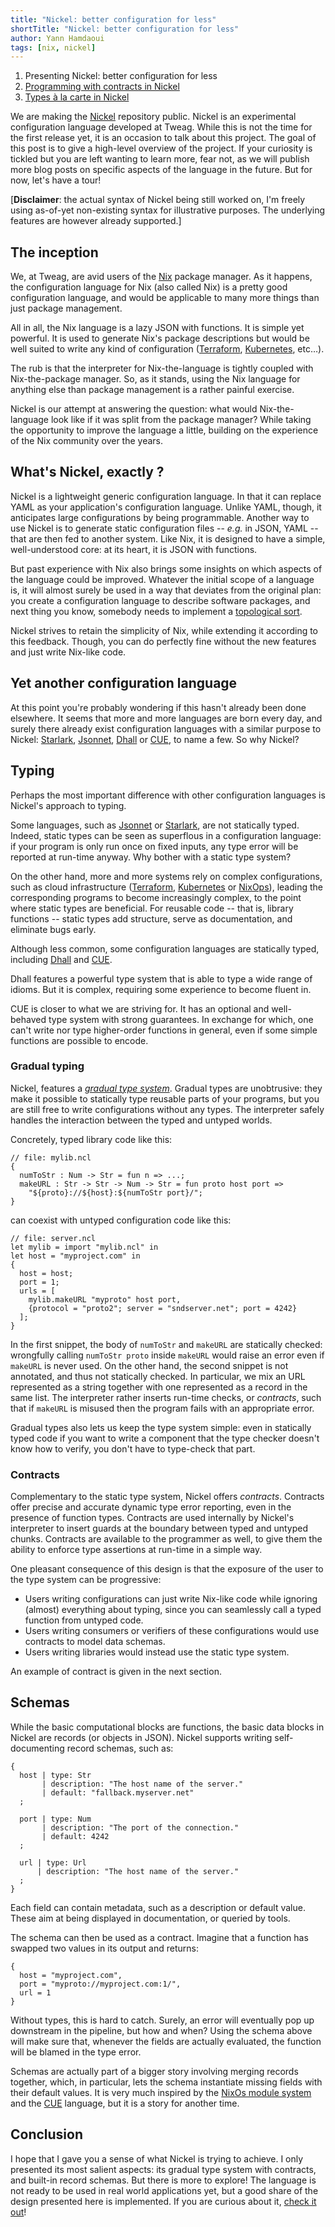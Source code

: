 ```yaml
---
title: "Nickel: better configuration for less"
shortTitle: "Nickel: better configuration for less"
author: Yann Hamdaoui
tags: [nix, nickel]
---
```


1. Presenting Nickel: better configuration for less
2. [Programming with contracts in Nickel][nickel-contracts]
3. [Types à la carte in Nickel][nickel-gradual-typing]

We are making the [Nickel][nickel] repository public. Nickel is an experimental configuration
language developed at Tweag. While this is not the time for the first
release yet, it is an occasion to talk about this project. The goal of this
post is to give a high-level overview of the project. If your curiosity is tickled
but you are left wanting to learn more, fear not, as we will publish
more blog posts on specific aspects of the language in the future. But for
now, let's have a tour!

\[**Disclaimer**: the actual syntax of Nickel being still worked on, I'm freely
using as-of-yet non-existing syntax for illustrative purposes. The underlying
features are however already supported.\]

## The inception

We, at Tweag, are avid users of the [Nix][nix] package manager. As it
happens, the configuration language for Nix (also called Nix) is
a pretty good configuration language, and would be applicable to many
more things than just package management.

All in all, the Nix language is a lazy JSON with functions. It is
simple yet powerful. It is used to generate Nix's package descriptions
but would be well
suited to write any kind of configuration ([Terraform][terraform],
[Kubernetes][kubernetes], etc…).

The rub is that the interpreter for Nix-the-language is tightly
coupled with Nix-the-package manager. So, as it stands, using the
Nix language for anything else than package management is a rather
painful exercise.

Nickel is our attempt at answering the question: what would
Nix-the-language look like if it was split from the package manager?
While taking the opportunity to improve the language a little,
building on the experience of the Nix community over the years.

## What's Nickel, exactly ?

Nickel is a lightweight generic configuration language. In that it can
replace YAML as your application's configuration language. Unlike
YAML, though, it anticipates large configurations by being
programmable. Another way to use Nickel is to generate static
configuration files -- _e.g._ in JSON, YAML -- that are then fed to another system. Like
Nix, it is designed to have a simple, well-understood core: at its
heart, it is JSON with functions.

But past experience with Nix also brings some insights on which aspects of the
language could be improved. Whatever the initial scope of a language is, it will
almost surely be used in a way that deviates from the original plan: you create
a configuration language to describe software packages, and next thing you know,
somebody needs to implement a [topological sort][toposort].

Nickel strives to retain the simplicity of Nix, while extending it
according to this feedback.
Though, you can do perfectly fine without the new features and just write Nix-like code.

## Yet another configuration language

At this point you're probably wondering if this hasn't already been done elsewhere.
It seems that more and more languages are born every day, and surely there
already exist configuration languages with a similar purpose to Nickel:
[Starlark][starlark], [Jsonnet][jsonnet], [Dhall][dhall] or [CUE][cue], to name
a few. So why Nickel?

## Typing

Perhaps the most important difference with other configuration languages is
Nickel's approach to typing.

Some languages, such as [Jsonnet][jsonnet] or [Starlark][starlark], are not
statically typed. Indeed, static types can be seen as superflous in a configuration
language: if your program is only run once on fixed inputs, any type error will
be reported at run-time anyway. Why bother with a static type system?

On the other hand, more and more systems rely on complex configurations, such as
cloud infrastructure ([Terraform][terraform], [Kubernetes][kubernetes] or
[NixOps][nix-ops]), leading the corresponding programs to become increasingly
complex, to the point where static types are beneficial. For reusable code --
that is, library functions -- static types add structure, serve as
documentation, and eliminate bugs early.

Although less common, some configuration languages are statically typed,
including [Dhall][dhall] and [CUE][cue].

Dhall features a powerful type system that is able to type a wide range of
idioms. But it is complex, requiring some experience to become fluent in.

CUE is closer to what we are striving for. It has an optional and well-behaved
type system with strong guarantees. In exchange for which, one can't write nor
type higher-order functions in general, even if some simple functions are
possible to encode.

### Gradual typing

Nickel, features a [_gradual type system_][gradual-typing].
Gradual types are unobtrusive: they make it possible to statically
type reusable parts of your programs, but you are still free to write
configurations without any types. The
interpreter safely handles the interaction between the typed and untyped worlds.

Concretely, typed library code like this:

```
// file: mylib.ncl
{
  numToStr : Num -> Str = fun n => ...;
  makeURL : Str -> Str -> Num -> Str = fun proto host port =>
    "${proto}://${host}:${numToStr port}/";
}
```

can coexist with untyped configuration code like this:

```
// file: server.ncl
let mylib = import "mylib.ncl" in
let host = "myproject.com" in
{
  host = host;
  port = 1;
  urls = [
    mylib.makeURL "myproto" host port,
    {protocol = "proto2"; server = "sndserver.net"; port = 4242}
  ];
}
```

In the first snippet, the body of `numToStr` and `makeURL` are statically
checked: wrongfully calling `numToStr proto` inside `makeURL` would raise an
error even if `makeURL` is never used. On the other hand, the second snippet is
not annotated, and thus not statically checked. In particular, we mix an URL
represented as a string together with one represented as a record in the same
list. The interpreter rather inserts run-time checks, or _contracts_, such
that if `makeURL` is misused then the program fails with an
appropriate error.

Gradual types also lets us keep the type system simple: even in
statically typed code if you want to write a component that the type
checker doesn't know how to verify, you don't have to type-check that
part.

### Contracts

Complementary to the static type system, Nickel offers _contracts_. Contracts
offer precise and accurate dynamic type error reporting, even in the
presence of function types. Contracts are used internally by
Nickel's interpreter to insert guards at the boundary between typed and untyped
chunks. Contracts are available to the programmer as well, to give them the
ability to enforce type assertions at run-time in a simple way.

One pleasant consequence of this design is that the exposure of the user to the
type system can be progressive:

- Users writing configurations can just write Nix-like code while ignoring
  (almost) everything about typing, since you can seamlessly call a typed
  function from untyped code.
- Users writing consumers or verifiers of these configurations would use
  contracts to model data schemas.
- Users writing libraries would instead use the static type
  system.

An example of contract is given in the next section.

## Schemas

While the basic computational blocks are functions, the basic data blocks in
Nickel are records (or objects in JSON). Nickel supports writing self-documenting
record schemas, such as:

```
{
  host | type: Str
       | description: "The host name of the server."
       | default: "fallback.myserver.net"
  ;

  port | type: Num
       | description: "The port of the connection."
       | default: 4242
  ;

  url | type: Url
      | description: "The host name of the server."
  ;
}
```

Each field can contain metadata, such as a description or default
value. These aim at being displayed in documentation, or queried by
tools.

The schema can then be used as a contract. Imagine that a function has
swapped two values in its output and returns:

```
{
  host = "myproject.com",
  port = "myproto://myproject.com:1/",
  url = 1
}
```

Without types, this is hard to catch. Surely, an error will eventually pop up
downstream in the pipeline, but how and when? Using the schema above
will make sure that, whenever the fields are actually evaluated, the
function will be blamed in the type error.

Schemas are actually part of a bigger story involving merging records
together, which, in particular, lets the schema instantiate missing
fields with their default values. It is very much inspired by the
[NixOs module system][module-system] and the [CUE][cue] language, but
it is a story for another time.

## Conclusion

I hope that I gave you a sense of what Nickel is trying to achieve. I
only presented its most salient aspects: its gradual type system with
contracts, and built-in record schemas. But there is more to explore!
The language is not ready to be used in real world applications yet, but a good
share of the design presented here is implemented. If you are curious about it,
[check it out][nickel]!

[nix]: https://nixos.org/
[module-system]: https://nixos.org/manual/nixos/stable/index.html#sec-configuration-syntax
[nickel]: https://www.github.com/tweag/nickel
[starlark]: https://github.com/bazelbuild/starlark
[jsonnet]: https://jsonnet.org/
[dhall]: https://dhall-lang.org/
[cue]: https://cuelang.org/
[toposort]: https://github.com/NixOS/nixpkgs/pull/11484
[typescript]: https://www.typescriptlang.org/
[terraform]: https://www.terraform.io/
[kubernetes]: https://kubernetes.io/
[nix-ops]: https://github.com/NixOS/nixops
[gradual-typing]: https://en.wikipedia.org/wiki/Gradual_typing
[nickel-contracts]: https://www.tweag.io/blog/2021-01-22-nickel-contracts/
[nickel-gradual-typing]: https://www.tweag.io/blog/2021-03-18-nickel-gradual-typing/
